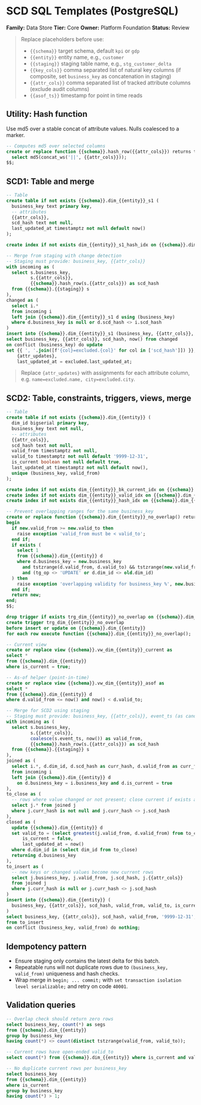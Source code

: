# SCD SQL Templates (PostgreSQL)

**Family:** Data Store  **Tier:** Core  **Owner:** Platform Foundation  **Status:** Review

> Replace placeholders before use:
> - `{{schema}}` target schema, default `kpi` or `gdp`
> - `{{entity}}` entity name, e.g., `customer`
> - `{{staging}}` staging table name, e.g., `stg_customer_delta`
> - `{{key_cols}}` comma separated list of natural key columns (if composite, set `business_key` as concatenation in staging)
> - `{{attr_cols}}` comma separated list of tracked attribute columns (exclude audit columns)
> - `{{asof_ts}}` timestamp for point in time reads

## Utility: Hash function
Use md5 over a stable concat of attribute values. Nulls coalesced to a marker.

```sql
-- Computes md5 over selected columns
create or replace function {{schema}}.hash_row({{attr_cols}}) returns text language sql immutable as $$
  select md5(concat_ws('||', {{attr_cols}}));
$$;
```

## SCD1: Table and merge

```sql
-- Table
create table if not exists {{schema}}.dim_{{entity}}_s1 (
  business_key text primary key,
  -- attributes
  {{attr_cols}},
  scd_hash text not null,
  last_updated_at timestamptz not null default now()
);

create index if not exists dim_{{entity}}_s1_hash_idx on {{schema}}.dim_{{entity}}_s1 (scd_hash);
```

```sql
-- Merge from staging with change detection
-- Staging must provide: business_key, {{attr_cols}}
with incoming as (
  select s.business_key,
         s.{{attr_cols}},
         {{schema}}.hash_row(s.{{attr_cols}}) as scd_hash
  from {{schema}}.{{staging}} s
),
changed as (
  select i.*
  from incoming i
  left join {{schema}}.dim_{{entity}}_s1 d using (business_key)
  where d.business_key is null or d.scd_hash <> i.scd_hash
)
insert into {{schema}}.dim_{{entity}}_s1 (business_key, {{attr_cols}}, scd_hash, last_updated_at)
select business_key, {{attr_cols}}, scd_hash, now() from changed
on conflict (business_key) do update
set {{ ', '.join([f'{col}=excluded.{col}' for col in ['scd_hash']]) }},  -- keep scd_hash
    {attr_updates},
    last_updated_at = excluded.last_updated_at;
```

> Replace `{attr_updates}` with assignments for each attribute column, e.g. `name=excluded.name, city=excluded.city`.

## SCD2: Table, constraints, triggers, views, merge

```sql
-- Table
create table if not exists {{schema}}.dim_{{entity}} (
  dim_id bigserial primary key,
  business_key text not null,
  -- attributes
  {{attr_cols}},
  scd_hash text not null,
  valid_from timestamptz not null,
  valid_to timestamptz not null default '9999-12-31',
  is_current boolean not null default true,
  last_updated_at timestamptz not null default now(),
  unique (business_key, valid_from)
);

create index if not exists dim_{{entity}}_bk_current_idx on {{schema}}.dim_{{entity}} (business_key) where is_current;
create index if not exists dim_{{entity}}_valid_idx on {{schema}}.dim_{{entity}} (business_key, valid_from, valid_to);
create index if not exists dim_{{entity}}_hash_idx on {{schema}}.dim_{{entity}} (scd_hash);
```

```sql
-- Prevent overlapping ranges for the same business_key
create or replace function {{schema}}.dim_{{entity}}_no_overlap() returns trigger language plpgsql as $$
begin
  if new.valid_from >= new.valid_to then
    raise exception 'valid_from must be < valid_to';
  end if;
  if exists (
    select 1
    from {{schema}}.dim_{{entity}} d
    where d.business_key = new.business_key
      and tstzrange(d.valid_from, d.valid_to) && tstzrange(new.valid_from, new.valid_to)
      and (tg_op <> 'UPDATE' or d.dim_id <> old.dim_id)
  ) then
    raise exception 'overlapping validity for business_key %', new.business_key;
  end if;
  return new;
end;
$$;

drop trigger if exists trg_dim_{{entity}}_no_overlap on {{schema}}.dim_{{entity}};
create trigger trg_dim_{{entity}}_no_overlap
before insert or update on {{schema}}.dim_{{entity}}
for each row execute function {{schema}}.dim_{{entity}}_no_overlap();
```

```sql
-- Current view
create or replace view {{schema}}.vw_dim_{{entity}}_current as
select *
from {{schema}}.dim_{{entity}}
where is_current = true;

-- As-of helper (point-in-time)
create or replace view {{schema}}.vw_dim_{{entity}}_asof as
select *
from {{schema}}.dim_{{entity}} d
where d.valid_from <= now() and now() < d.valid_to;
```

```sql
-- Merge for SCD2 using staging
-- Staging must provide: business_key, {{attr_cols}}, event_ts (as candidate valid_from)
with incoming as (
  select s.business_key,
         s.{{attr_cols}},
         coalesce(s.event_ts, now()) as valid_from,
         {{schema}}.hash_row(s.{{attr_cols}}) as scd_hash
  from {{schema}}.{{staging}} s
),
joined as (
  select i.*, d.dim_id, d.scd_hash as curr_hash, d.valid_from as curr_from, d.valid_to as curr_to
  from incoming i
  left join {{schema}}.dim_{{entity}} d
    on d.business_key = i.business_key and d.is_current = true
),
to_close as (
  -- rows where value changed or not present; close current if exists and hash differs
  select j.* from joined j
  where j.curr_hash is not null and j.curr_hash <> j.scd_hash
),
closed as (
  update {{schema}}.dim_{{entity}} d
  set valid_to = (select greatest(j.valid_from, d.valid_from) from to_close j where j.dim_id = d.dim_id),
      is_current = false,
      last_updated_at = now()
  where d.dim_id in (select dim_id from to_close)
  returning d.business_key
),
to_insert as (
  -- new keys or changed values become new current rows
  select j.business_key, j.valid_from, j.scd_hash, j.{{attr_cols}}
  from joined j
  where j.curr_hash is null or j.curr_hash <> j.scd_hash
)
insert into {{schema}}.dim_{{entity}} (
  business_key, {{attr_cols}}, scd_hash, valid_from, valid_to, is_current, last_updated_at
)
select business_key, {{attr_cols}}, scd_hash, valid_from, '9999-12-31', true, now()
from to_insert
on conflict (business_key, valid_from) do nothing;
```

## Idempotency pattern
- Ensure staging only contains the latest delta for this batch.
- Repeatable runs will not duplicate rows due to `(business_key, valid_from)` uniqueness and hash checks.
- Wrap merge in `begin; ... commit;` with `set transaction isolation level serializable;` and retry on code `40001`.

## Validation queries

```sql
-- Overlap check should return zero rows
select business_key, count(*) as segs
from {{schema}}.dim_{{entity}}
group by business_key
having count(*) <> count(distinct tstzrange(valid_from, valid_to));

-- Current rows have open-ended valid_to
select count(*) from {{schema}}.dim_{{entity}} where is_current and valid_to <> '9999-12-31'::timestamptz;

-- No duplicate current rows per business_key
select business_key
from {{schema}}.dim_{{entity}}
where is_current
group by business_key
having count(*) > 1;
```